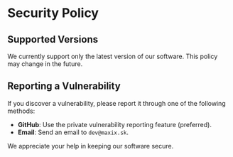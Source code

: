 # Security Policy

## Supported Versions
We currently support only the latest version of our software. This policy may change in the future.

## Reporting a Vulnerability

If you discover a vulnerability, please report it through one of the following methods:
- **GitHub**: Use the private vulnerability reporting feature (preferred).
- **Email**: Send an email to `dev@maxix.sk`.

We appreciate your help in keeping our software secure.